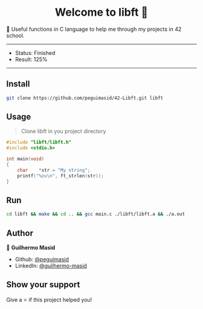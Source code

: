 <h1 align="center">Welcome to libft 👋</h1>
<p>📖 Useful functions in C language to help me through my projects in 42 school.</p>

---

- Status: Finished
- Result: 125%

---

## Install

```sh
git clone https://github.com/peguimasid/42-Libft.git libft
```

## Usage

> Clone libft in you project directory

```c
#include "libft/libft.h"
#include <stdio.h>

int	main(void)
{
	char	*str = "My string";
	printf("%zu\n", ft_strlen(str));
}
```

## Run

```sh
cd libft && make && cd .. && gcc main.c ./libft/libft.a && ./a.out
```

## Author

👤 **Guilhermo Masid**

- Github: [@peguimasid](https://github.com/peguimasid)
- LinkedIn: [@guilhermo-masid](https://linkedin.com/in/guilhermo-masid-494677b8)

## Show your support

Give a ⭐️ if this project helped you!
